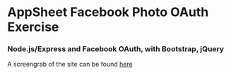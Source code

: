 # AppSheet Facebook Photo OAuth Exercise

### Node.js/Express and Facebook OAuth, with Bootstrap, jQuery 

A screengrab of the site can be found [here](https://dl.dropboxusercontent.com/u/4189611/appsheet_demo.png)

